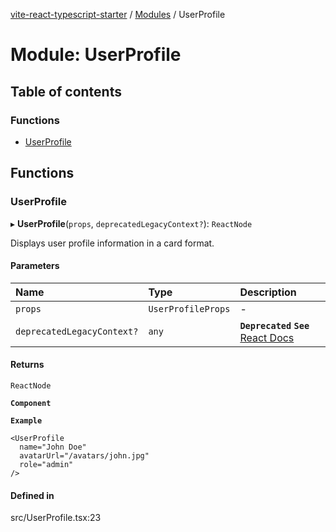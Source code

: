 [vite-react-typescript-starter](../README.md) / [Modules](../modules.md) / UserProfile

# Module: UserProfile

## Table of contents

### Functions

- [UserProfile](UserProfile.md#userprofile)

## Functions

### UserProfile

▸ **UserProfile**(`props`, `deprecatedLegacyContext?`): `ReactNode`

Displays user profile information in a card format.

#### Parameters

| Name | Type | Description |
| :------ | :------ | :------ |
| `props` | `UserProfileProps` | - |
| `deprecatedLegacyContext?` | `any` | **`Deprecated`** **`See`** [React Docs](https://legacy.reactjs.org/docs/legacy-context.html#referencing-context-in-lifecycle-methods) |

#### Returns

`ReactNode`

**`Component`**

**`Example`**

```tsx
<UserProfile
  name="John Doe"
  avatarUrl="/avatars/john.jpg"
  role="admin"
/>
```

#### Defined in

src/UserProfile.tsx:23

